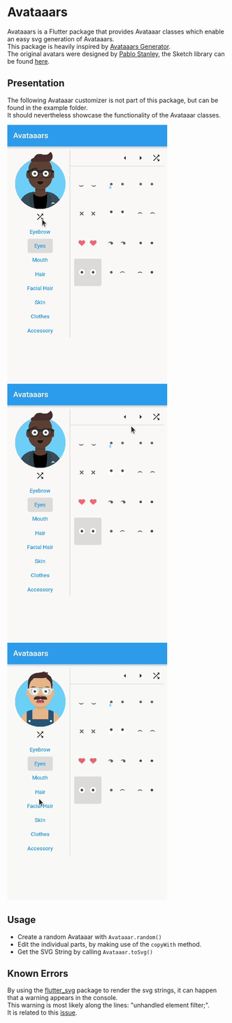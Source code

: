 # Avataaars
Avataaars is a Flutter package that provides Avataaar classes which enable an easy svg generation of Avataaars. </br>
This package is heavily inspired by [Avataaars Generator](https://github.com/fangpenlin/avataaars-generator). </br>
The original avatars were designed by [Pablo Stanley](https://twitter.com/pablostanley), the Sketch library can be found [here](https://www.avataaars.com/).

## Presentation

The following Avataaar customizer is not part of this package, but can be found in the example folder. </br>
It should nevertheless showcase the functionality of the Avataaar classes.
</br>

![random](assets/gifs/avataaars_random.gif) ![next](assets/gifs/avataaars_next.gif) ![selection](assets/gifs/avataaars_selection.gif)

## Usage
- Create a random Avataaar with `Avataaar.random()`
- Edit the individual parts, by making use of the `copyWith` method.
- Get the SVG String by calling `Avataaar.toSvg()`


## Known Errors
By using the [flutter_svg](https://pub.dev/packages/flutter_svg) package to render the svg strings, it can happen that a warning appears in the console. </br>
This warning is most likely along the lines: "unhandled element filter;". </br> It is related to this [issue](https://github.com/dnfield/flutter_svg/issues/533).
